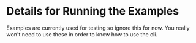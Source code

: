 # Details for Running the Examples

Examples are currently used for testing so ignore this for now. You really won't need to use these in order to know how to use the cli.